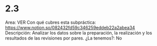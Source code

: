 # 2.3

Area: VER
Con qué cubres esta subpráctica: https://www.notion.so/082432fd59c346259eddeb22a2abea34 
Descripción: Analizar los datos sobre la preparación, la realización y los resultados de las revisiones por pares.
¿La tenemos?: No